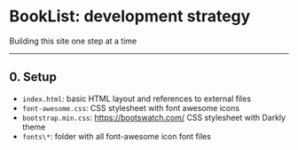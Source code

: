 # BookList: development strategy

Building this site one step at a time

---

## 0. Setup

- `index.html`: basic HTML layout and references to external files
- `font-awesome.css`: CSS stylesheet with font awesome icons
- `bootstrap.min.css`: https://bootswatch.com/ CSS stylesheet with Darkly theme
- `fonts\*`: folder with all font-awesome icon font files
